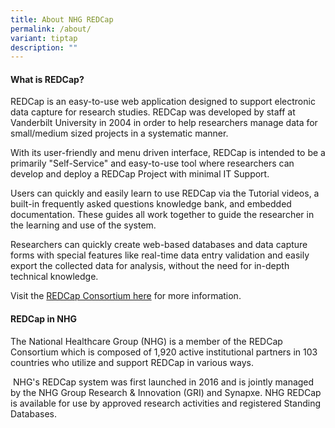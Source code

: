 ```yaml
---
title: About NHG REDCap
permalink: /about/
variant: tiptap
description: ""
---
```

<h4>What is REDCap?</h4>
<p>REDCap is an easy-to-use web application designed to support electronic
data capture for research studies. REDCap was developed by staff at Vanderbilt
University in 2004 in order to help researchers manage data for small/medium
sized projects in a systematic manner.</p>
<p>With its user-friendly and menu driven interface, REDCap is intended to
be a primarily "Self-Service" and easy-to-use tool where researchers can
develop and deploy a REDCap Project with minimal IT Support.</p>
<p>Users can quickly and easily learn to use REDCap via the Tutorial videos,
a built-in frequently asked questions knowledge bank, and embedded documentation.
These guides all work together to guide the researcher in the learning
and use of the system.</p>
<p>Researchers can quickly create web-based databases and data capture forms
with special features like real-time data entry validation and easily export
the collected data for analysis, without the need for in-depth technical
knowledge.</p>
<p>Visit the <a href="https://projectredcap.org/about/consortium/" rel="noopener noreferrer nofollow" target="_blank">REDCap Consortium here</a> for
more information.</p>
<p></p>
<h4>REDCap in NHG</h4>
<p>The National Healthcare Group (NHG) is a member of the REDCap Consortium
which is composed of 1,920 active institutional partners in 103 countries
who utilize and support REDCap in various ways.</p>
<p>&nbsp;NHG's REDCap system was first launched in 2016 and is jointly managed
by the NHG Group Research &amp; Innovation (GRI) and Synapxe. NHG REDCap
is available for use by approved research activities and registered Standing
Databases.</p>